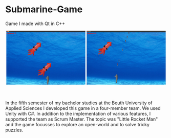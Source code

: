 # Submarine-Game
Game I made with Qt in C++

<p align="center">
    <img src="./doc/screenshot1.png"  width="49%" height="49%">
    <img src="./doc/screenshot2.png"  width="49%" height="49%">
</p>
<br/>

In the fifth semester of my bachelor studies at the Beuth University of Applied Sciences I developed this game in a four-member team. We used Unity with C#. In addition to the implementation of various features, I supported the team as Scrum Master. The topic was "Little Rocket Man" and the game focusses to explore an open-world and to solve tricky puzzles.
